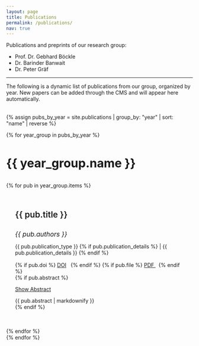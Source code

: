 ```yaml
---
layout: page
title: Publications
permalink: /publications/
nav: true
---
```


<div class="publications-intro">
  <p>Publications and preprints of our research group:</p>
  <ul>
    <li>Prof. Dr. Gebhard Böckle</li>
    <li>Dr. Barinder Banwait</li>
    <li>Dr. Peter Gräf</li>
  </ul>
  <hr>
  <p class="text-muted">
    The following is a dynamic list of publications from our group, organized by year. New papers can be added through the CMS and will appear here automatically.
  </p>
</div>

<div class="publications-list mt-5">
  {% assign pubs_by_year = site.publications | group_by: "year" | sort: "name" | reverse %}
  
  {% for year_group in pubs_by_year %}
    <h2 class="year-heading">{{ year_group.name }}</h2>
    <div class="publication-year-group">
      {% for pub in year_group.items %}
        <div class="publication-entry">
          <h4 class="publication-title">{{ pub.title }}</h4>
          <p class="publication-authors"><em>{{ pub.authors }}</em></p>
          <p class="publication-meta">
            <span class="publication-type">{{ pub.publication_type }}</span>
            {% if pub.publication_details %}
              | <span class="publication-details">{{ pub.publication_details }}</span>
            {% endif %}
          </p>
          <div class="publication-links">
            {% if pub.doi %}
              <a href="https://doi.org/{{ pub.doi }}" target="_blank" rel="noopener" class="btn btn-sm btn-outline-primary">DOI</a>
            {% endif %}
            {% if pub.file %}
              <a href="{{ pub.file | relative_url }}" class="btn btn-sm btn-primary" target="_blank" rel="noopener">
                <i class="fas fa-file-pdf me-1"></i> PDF
              </a>
            {% endif %}
          </div>
          {% if pub.abstract %}
            <div class="publication-abstract mt-3">
              <p>
                <a class="btn btn-sm btn-outline-secondary" data-bs-toggle="collapse" href="#abstract-{{ forloop.index0 }}-{{ year_group.name }}" role="button" aria-expanded="false" aria-controls="abstract-{{ forloop.index0 }}-{{ year_group.name }}">
                  Show Abstract
                </a>
              </p>
              <div class="collapse" id="abstract-{{ forloop.index0 }}-{{ year_group.name }}">
                <div class="card card-body">
                  {{ pub.abstract | markdownify }}
                </div>
              </div>
            </div>
          {% endif %}
        </div>
      {% endfor %}
    </div>
  {% endfor %}
</div>

<style>
.publications-intro {
  margin-bottom: 2rem;
}
.year-heading {
  font-size: 2rem;
  margin-top: 3rem;
  margin-bottom: 1.5rem;
  padding-bottom: 0.5rem;
  border-bottom: 2px solid var(--primary);
}
.publication-entry {
  padding: 1.5rem;
  margin-bottom: 1.5rem;
  border-radius: var(--radius-md);
  background-color: var(--bg-secondary);
  border: 1px solid var(--border-color);
}
.publication-title {
  font-size: 1.4rem;
  font-weight: 600;
}
.publication-authors {
  font-size: 1.1rem;
  margin-bottom: 0.5rem;
}
.publication-meta {
  color: var(--text-color-secondary);
  margin-bottom: 1rem;
}
.publication-links a {
  margin-right: 0.5rem;
}
</style> 